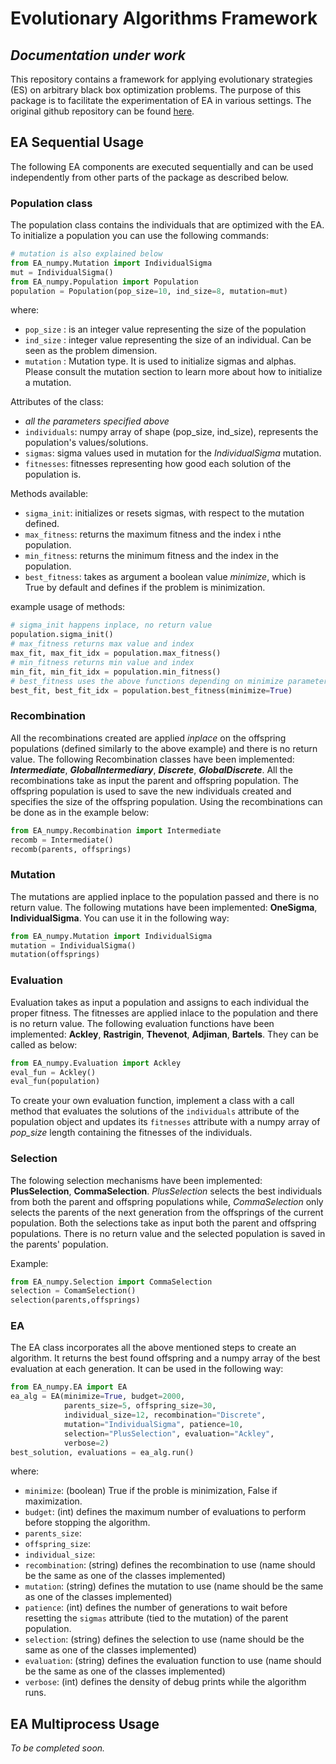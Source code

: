 # Evolutionary Algorithms Framework
## *Documentation under work*

This repository contains a framework for applying evolutionary strategies (ES) on arbitrary black box optimization problems. The purpose of this package is to facilitate the experimentation of EA in various settings. The original github repository can be found <a href="https://github.com/OhGreat/evolutionary_algorithms">here</a>.

## EA Sequential Usage
The following EA components are executed sequentially and can be used independently from other parts of the package as described below.

### Population class
The population class contains the individuals that are optimized with the EA.
To initialize a population you can use the following commands:
```python
# mutation is also explained below
from EA_numpy.Mutation import IndividualSigma
mut = IndividualSigma()
from EA_numpy.Population import Population
population = Population(pop_size=10, ind_size=8, mutation=mut)
```
where:
- `pop_size` : is an integer value representing the size of the population
- `ind_size` : integer value representing the size of an individual. Can be seen as the problem dimension.
- `mutation` : Mutation type. It is used to initialize sigmas and alphas. Please consult the mutation section to learn more about how to initialize a mutation.

Attributes of the class:
- *all the parameters specified above*
- `individuals`: numpy array of shape (pop_size, ind_size), represents the population's values/solutions.
- `sigmas`: sigma values used in mutation for the *IndividualSigma* mutation.
- `fitnesses`: fitnesses representing how good each solution of the population is.

Methods available:
- `sigma_init`: initializes or resets sigmas, with respect to the mutation defined.
- `max_fitness`: returns the maximum fitness and the index i nthe population.
- `min_fitness`: returns the minimum fitness and the index in the population.
- `best_fitness`: takes as argument a boolean value *minimize*, which is True by default and defines if the problem is minimization.

example usage of methods:
```python
# sigma_init happens inplace, no return value
population.sigma_init()  
# max_fitness returns max value and index
max_fit, max_fit_idx = population.max_fitness()
# min_fitness returns min value and index
min_fit, min_fit_idx = population.min_fitness()
# best_fitness uses the above functions depending on minimize parameter
best_fit, best_fit_idx = population.best_fitness(minimize=True)
```

### Recombination
All the recombinations created are applied *inplace* on the offspring populations (defined similarly to the above example) and there is no return value. The following Recombination classes have been implemented: ***Intermediate***, ***GlobalIntermediary***, ***Discrete***, ***GlobalDiscrete***. All the recombinations take as input the parent and offspring population. The offspring population is used to save the new individuals created and specifies the size of the offspring population. Using the recombinations can be done as in the example below:
```python
from EA_numpy.Recombination import Intermediate
recomb = Intermediate()
recomb(parents, offsprings)
```

### Mutation
The mutations are applied inplace to the population passed and there is no return value. The following mutations have been implemented: **OneSigma**, **IndividualSigma**. You can use it in the following way:
```python
from EA_numpy.Mutation import IndividualSigma
mutation = IndividualSigma()
mutation(offsprings)
```

### Evaluation
Evaluation takes as input a population and assigns to each individual the proper fitness. The fitnesses are applied inlace to the population and there is no return value. The following evaluation functions have been implemented: **Ackley**, **Rastrigin**, **Thevenot**, **Adjiman**, **Bartels**. They can be called as below:
```python
from EA_numpy.Evaluation import Ackley
eval_fun = Ackley()
eval_fun(population)
```
To create your own evaluation function, implement a class with a call method that evaluates the solutions of the `individuals` attribute of the population object and updates its `fitnesses` attribute with a numpy array of *pop_size* length containing the fitnesses of the individuals.

### Selection
The folowing selection mechanisms have been implemented: **PlusSelection**, **CommaSelection**. *PlusSelection* selects the best individuals from both the parent and offspring populations while, *CommaSelection* only selects the parents of the next generation from the offsprings of the current population. Both the selections take as input both the parent and offspring populations. There is no return value and the selected population is saved in the parents' population.

Example:
```python
from EA_numpy.Selection import CommaSelection
selection = ComamSelection()
selection(parents,offsprings)
```

### EA
The EA class incorporates all the above mentioned steps to create an algorithm. It returns the best found offspring and a numpy array of the best evaluation at each generation. It can be used in the following way:
```python
from EA_numpy.EA import EA
ea_alg = EA(minimize=True, budget=2000,
            parents_size=5, offspring_size=30,
            individual_size=12, recombination="Discrete",
            mutation="IndividualSigma", patience=10,
            selection="PlusSelection", evaluation="Ackley",
            verbose=2)
best_solution, evaluations = ea_alg.run() 
```
where:
- `minimize`: (boolean) True if the proble is minimization, False if maximization.
- `budget`: (int) defines the maximum number of evaluations to perform before stopping the algorithm.
- `parents_size`:
- `offspring_size`:
- `individual_size`:
- `recombination`: (string) defines the recombination to use (name should be the same as one of the classes implemented)
- `mutation`: (string) defines the mutation to use (name should be the same as one of the classes implemented)
- `patience`: (int) defines the number of generations to wait before resetting the `sigmas` attribute (tied to the mutation) of the parent population.
- `selection`: (string) defines the selection to use (name should be the same as one of the classes implemented)
- `evaluation`: (string) defines the evaluation function to use (name should be the same as one of the classes implemented)
- `verbose`: (int) defines the density of debug prints while the algorithm runs.

## EA Multiprocess Usage
*To be completed soon.*
